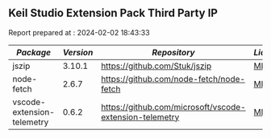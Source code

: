 ## Keil Studio Extension Pack Third Party IP

Report prepared at : 2024-02-02 18:43:33

| *Package* | *Version* | *Repository* | *License* |
|---|---|---|---|
|jszip|3.10.1|https://github.com/Stuk/jszip|[MIT](https://github.com/Stuk/jszip/blob/master/LICENSE.markdown)|
|node-fetch|2.6.7|https://github.com/node-fetch/node-fetch|[MIT](https://github.com/node-fetch/node-fetch/blob/master/LICENSE.md)|
|vscode-extension-telemetry|0.6.2|https://github.com/microsoft/vscode-extension-telemetry|[MIT](https://github.com/microsoft/vscode-extension-telemetry/blob/main/LICENSE)|
